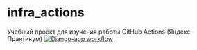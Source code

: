 # infra_actions
Учебный проект для изучения работы GitHub Actions (Яндекс Практикум)
[![Django-app workflow](https://github.com/mekhaneg/infra_actions/actions/workflows/main.yml/badge.svg)](https://github.com/mekhaneg/infra_actions/actions/workflows/main.yml)
